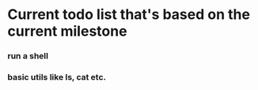 # Current todo list that's based on the current milestone
### run a shell
### basic utils like ls, cat etc.